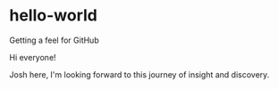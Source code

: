 # hello-world
Getting a feel for GitHub

Hi everyone!

Josh here, I'm looking forward to this journey of insight and discovery. 
